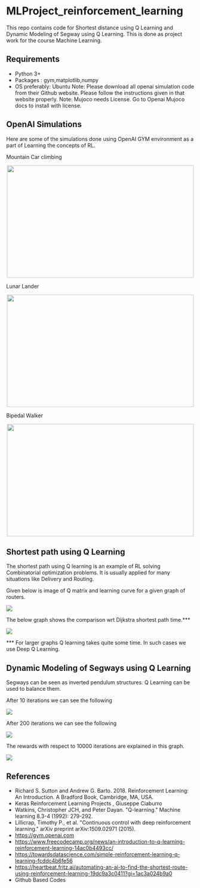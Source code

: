 # MLProject_reinforcement_learning
This repo contains code for Shortest distance using Q Learning and Dynamic Modeling of Segway using Q Learning.
This is done as project work for the course Machine Learning.

## Requirements

- Python 3+
- Packages : gym,matplotlib,numpy
- OS preferably: Ubuntu
Note: Please download all openai simulation code from their Github website. Please follow the instructions given in that website properly.
Note: Mujoco needs License. Go to Openai Mujoco docs to install with license.

## OpenAI Simulations
Here are some of the simulations done using OpenAI GYM environment as a part of Learning the concepts of RL.

Mountain Car climbing

<p align="center">
<img src="https://github.com/venkatramnank/MLProject_reinforcement_learning/blob/main/GraphsAndGIFs/mountaincar.gif" width="500" height="300">
  </p>

Lunar Lander

<p align="center">
<img src="https://github.com/venkatramnank/MLProject_reinforcement_learning/blob/main/GraphsAndGIFs/lunarlander.gif" width="500" height="300">
  </p>
  
Bipedal Walker
 
<p align="center">
<img src="https://github.com/venkatramnank/MLProject_reinforcement_learning/blob/main/GraphsAndGIFs/walker.gif" width="500" height="300">
  </p>
  
 ## Shortest path using Q Learning
  
The shortest path using Q learning is an example of RL solving Combinatorial optimization problems. It is usually applied for many situations like Delivery and Routing. 

Given below is image of Q matrix and learning curve for a given graph of routers.
<p>
<img src="https://github.com/venkatramnank/MLProject_reinforcement_learning/blob/main/GraphsAndGIFs/shortestdistanceQ.png" >
  </p>
 
 The below graph shows the comparison wrt Dijkstra shortest path time.***
 <p>
<img src="https://github.com/venkatramnank/MLProject_reinforcement_learning/blob/main/GraphsAndGIFs/comparoQshortrst.png" >
  </p>
 *** For larger graphs Q learning takes quite some time. In such cases we use Deep Q Learning.
 
 ## Dynamic Modeling of Segways using Q Learning
 Segways can be seen as inverted pendulum structures. Q Learning can be used to balance them.
 
 After 10 iterations we can see the following
  <p>
<img src="https://github.com/venkatramnank/MLProject_reinforcement_learning/blob/main/GraphsAndGIFs/Cartploe10.gif" >
  </p>
 After 200 iterations we can see the following
  <p>
<img src="https://github.com/venkatramnank/MLProject_reinforcement_learning/blob/main/GraphsAndGIFs/CartpoleQLearn20.gif" >
  </p>
 
 The rewards with respect to 10000 iterations are explained in this graph.
  <p>
<img src="https://github.com/venkatramnank/MLProject_reinforcement_learning/blob/main/GraphsAndGIFs/rewards.png" >
  </p>

## References
- Richard S. Sutton and Andrew G. Barto. 2018. Reinforcement Learning: An Introduction. A Bradford Book, Cambridge, MA, USA.
- Keras Reinforcement Learning Projects , Giuseppe Ciaburro
- Watkins, Christopher JCH, and Peter Dayan. "Q-learning." Machine learning 8.3-4 (1992): 279-292.
- Lillicrap, Timothy P., et al. "Continuous control with deep reinforcement learning." arXiv preprint arXiv:1509.02971 (2015).
- https://gym.openai.com
- https://www.freecodecamp.org/news/an-introduction-to-q-learning-reinforcement-learning-14ac0b4493cc/
- https://towardsdatascience.com/simple-reinforcement-learning-q-learning-fcddc4b6fe56
- https://heartbeat.fritz.ai/automating-an-ai-to-find-the-shortest-route-using-reinforcement-learning-19dc9a3c0411?gi=1ac3a024b9a0
- Github Based Codes


